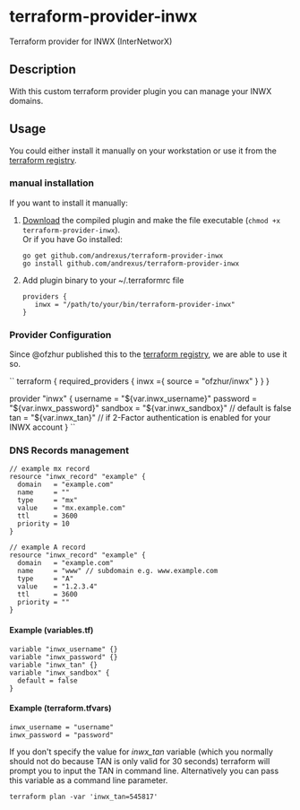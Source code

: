 terraform-provider-inwx
==========================

Terraform provider for INWX (InterNetworX)

## Description

With this custom terraform provider plugin you can manage your INWX domains.

## Usage

You could either install it manually on your workstation or use it from the [terraform registry](https://registry.terraform.io/providers/ofzhur/inwx/latest).

### manual installation

If you want to install it manually:

1. [Download](https://github.com/andrexus/terraform-provider-inwx/releases) the
   compiled plugin and make the file executable (`chmod +x terraform-provider-inwx`).  
   Or if you have Go installed:
    ```
    go get github.com/andrexus/terraform-provider-inwx
    go install github.com/andrexus/terraform-provider-inwx
    ```
2. Add plugin binary to your ~/.terraformrc file
    ```
    providers {
       inwx = "/path/to/your/bin/terraform-provider-inwx"
    }
    ```

### Provider Configuration

Since @ofzhur published this to the [terraform registry](https://registry.terraform.io/providers/ofzhur/inwx/latest), we are able to use it so.

``
terraform {
  required_providers {
    inwx ={
     source = "ofzhur/inwx"
    }
  }
}

provider "inwx" {
  username = "${var.inwx_username}"
  password = "${var.inwx_password}"
  sandbox  = "${var.inwx_sandbox}" // default is false
  tan      = "${var.inwx_tan}"     // if 2-Factor authentication is enabled for your INWX account
}
``

### DNS Records management
```
// example mx record
resource "inwx_record" "example" {
  domain   = "example.com"
  name     = ""
  type     = "mx"
  value    = "mx.example.com"
  ttl      = 3600
  priority = 10
}

// example A record
resource "inwx_record" "example" {
  domain   = "example.com"
  name     = "www" // subdomain e.g. www.example.com
  type     = "A"
  value    = "1.2.3.4"
  ttl      = 3600
  priority = "" 
}

```

#### Example (variables.tf)
```
variable "inwx_username" {}
variable "inwx_password" {}
variable "inwx_tan" {}
variable "inwx_sandbox" {
  default = false
}
```
#### Example (terraform.tfvars)
```
inwx_username = "username"
inwx_password = "password"
```

If you don't specify the value for _inwx_tan_ variable (which you normally should not do
because TAN is only valid for 30 seconds) terraform will prompt you to input the TAN in command line.
Alternatively you can pass this variable as a command line parameter.
```
terraform plan -var 'inwx_tan=545817'
```
